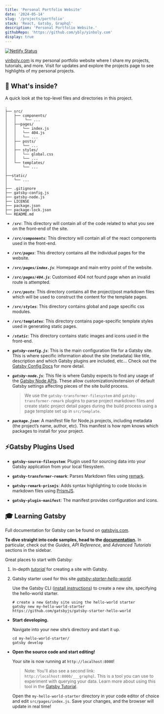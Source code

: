 ```yaml
---
title: 'Personal Portfolio Website'
date: '2024-05-14'
slug: '/projects/portfolio'
stack: 'React, Gatsby, Graphql'
description: 'Personal Portfolio Website.'
githubRepo: 'https://github.com/ybly/yinboly.com'
display: true
---
```


[![Netlify Status](https://api.netlify.com/api/v1/badges/2dc9185f-7e4e-4882-a58b-61e374490cba/deploy-status)](https://app.netlify.com/sites/yinboly/deploys)

[yinboly.com](https://www.yinboly.com) is my personal portfolio website where I share my projects, tutorials, and more. Visit for updates and explore the projects page to see highlights of my personal projects.

## 🧐 What's inside?

A quick look at the top-level files and directories in this project.

    .
    ├── src/
    │   ├── components/
    │   │    └── ...
    │   ├──pages/
    │   │   └── index.js
    │   │   └── 404.js
    │   │   └── ...
    │   ├── posts/
    │   │   └── ...
    │   ├── styles/
    │   │   └── global.css
    │   │   └── ...
    │   └── templates/
    │       └── ...
    │
    ├──static/
    │   └── ...
    │
    ├── .gitignore
    ├── gatsby-config.js
    ├── gatsby-node.js
    ├── LICENSE
    ├── package.json
    ├── package-lock.json
    └── README.md

- **_`/src`_**: This directory will contain all of the code related to what you see on the front-end of the site.

- **_`/src/components`_**: This directory will contain all of the react components used in the front-end.

- **_`/src/pages`_**: This directory contains all the individual pages for the website.

- **_`/src/pages/index.js`_**: Homepage and main entry point of the website.

- **_`/src/pages/404.js`_**: Customised 404 not found page when an invalid route is attempted.

- **_`/src/posts`_**: This directory contains all the project/post markdown files which will be used to construct the content for the template pages.

- **_`/src/styles`_**: This directory contains global and page specific css modules.

- **_`/src/templates`_**: This directory contains page-specific template styles used in generating static pages.

- **_`/static`_**: This directory contains static images and icons used in the front-end.

- **_`gatsby-config.js`_**: This is the main configuration file for a Gatsby site. This is where specific information about the site (metadata) like title, description and which Gatsby plugins are included, etc... Check out the [Gatsby Config Docs](https://www.gatsbyjs.com/docs/reference/config-files/gatsby-config/) for more detail.

- **_`gatsby-node.js`_**: This file is where Gatsby expects to find any usage of the [Gatsby Node APIs](https://www.gatsbyjs.com/docs/reference/config-files/gatsby-node/). These allow customization/extension of default Gatsby settings affecting pieces of the site build process.

  > We use the `gatsby-transformer-filesystem` and `gatsby-transformer-remark` plugins to parse project markdown files and create static project detail pages during the build process using a page template set up in `src/template`.

- **_`package.json`_**: A manifest file for Node.js projects, including metadata (the project’s name, author, etc). This manifest is how npm knows which packages to install for your project.

## ⚡Gatsby Plugins Used

- **`gatsby-source-filesystem`**: Plugin used for sourcing data into your Gatsby application from your local filesystem.

- **`gatsby-transformer-remark`**: Parses Markdown files using [remark](https://remark.js.org/).

- **`gatsby-remark-prismjs`**: Adds syntax highlighting to code blocks in markdown files using [PrismJS](https://prismjs.com/).

- **`gatsby-plugin-manifest`**: The manifest provides configuration and icons.

## 🎓 Learning Gatsby

Full documentation for Gatsby can be found on [gatsbyjs.com](https://www.gatsbyjs.com/).

**To dive straight into code samples, head to the [documentation](https://www.gatsbyjs.com/docs/).** In particular, check out the _Guides_, _API Reference_, and _Advanced Tutorials_ sections in the sidebar.

Great places to start with Gatsby:

1. In-depth _[tutorial](https://www.gatsbyjs.com/docs/tutorial/getting-started/)_ for creating a site with Gatsby.

2. Gatsby starter used for this site _[gatsby-starter-hello-world](https://www.gatsbyjs.com/starters/gatsbyjs/gatsby-starter-hello-world/)_.

   Use the Gatsby CLI ([install instructions](https://www.gatsbyjs.com/docs/tutorial/getting-started/part-0/#gatsby-cli)) to create a new site, specifying the hello-world starter.

   ```shell
   # create a new Gatsby site using the hello-world starter
   gatsby new my-hello-world-starter https://github.com/gatsbyjs/gatsby-starter-hello-world
   ```

- **Start developing.**

  Navigate into your new site’s directory and start it up.

  ```shell
  cd my-hello-world-starter/
  gatsby develop
  ```

- **Open the source code and start editing!**

  Your site is now running at `http://localhost:8000`!

  > Note: You'll also see a second link: `http://localhost:8000/___graphql`. This is a tool you can use to experiment with querying your data. Learn more about using this tool in the [Gatsby Tutorial](https://www.gatsbyjs.com/docs/tutorial/getting-started/part-4/#use-graphiql-to-explore-the-data-layer-and-write-graphql-queries).

  Open the `my-hello-world-starter` directory in your code editor of choice and edit `src/pages/index.js`. Save your changes, and the browser will update in real time!
